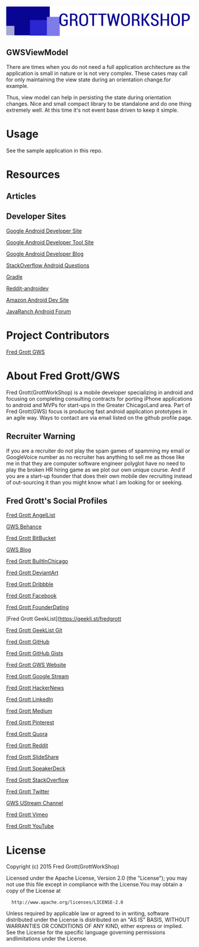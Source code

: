 ![Gws Logo](art/gws_logo_longform_final.png)

GWSViewModel
---

There are times when you do not need a full application architecture as the application is small in
nature or is not very complex. These cases may call for only maintaining the view state during an
orientation change.for example.

Thus, view model can help in persisting the state during orientation changes. Nice and small compact
library to be standalone and do one thing extremely well. At this time it's not event base driven to keep
it simple.

# Usage

See the sample application in this repo.

# Resources
## Articles


## Developer Sites

[Google Android Developer Site](http://developer.android.com)

[Google Android Developer Tool Site](http://tools.android.com)

[Google Android Developer Blog](http://android-developers.blogspot.com/)


[StackOverflow Android Questions](http://stackoverflow.com/questions/tagged/android)

[Gradle](http://gradle.org)

[Reddit-androidev](http://reddit.com/r/androdev/)

[Amazon Android Dev Site](https://developer.amazon.com/public)

[JavaRanch Android Forum](http://www.coderanch.com/forums/f-93/Android)

# Project Contributors

[Fred Grott GWS](http://shareme.github.io/FredGrott)



# About Fred Grott/GWS

Fred Grott(GrottWorkShop) is a mobile developer specializing in android and focusing
on completing consulting contracts for porting iPhone applications to android and
MVPs for start-ups in the Greater ChicagoLand area. Part of Fred Grott(GWS) focus is
producing fast android application prototypes in an agile way. Ways to contact are
via email listed on the github profile page.

## Recruiter Warning

If you are a recruiter do not play the spam games of spamming my email or GoogleVoice number as
no recruiter has anything to sell me as those like me in that they are computer software
engineer polyglot have no need to play the broken HR hiring game as we plot our own unique course.
And if you are a start-up founder that does their own mobile dev recruiting instead of out-sourcing
it than you might know what I am looking for or seeking.

## Fred Grott's Social Profiles

[Fred Grott AngelList](https://angel.co/fred-grott)

[GWS Behance](https://www.behance.net/gwsfredgrott)

[Fred Grott BitBucket](https://bitbucket.org/fredgrott)

[GWS Blog](http://grottworkshop.blogspot.com)

[Fred Grott BuiltInChicago](http://www.builtinchicago.org/member/fred-grott)

[Fred Grott DeviantArt](http://shareme.deviantart.com)

[Fred Grott Dribbble](https://dribbble.com/FredGrott)

[Fred Grott Facebook](http://www.facebook.com/fredgrott)

[Fred Grott FounderDating](http://members.founderdating.com/profile/6572)

[Fred Grott GeekList](https://geekli.st/fredgrott

[Fred Grott GeekList Git](https://git/geekli.st/u/fredgrott)

[Fred Grott GitHub](https://github.com/shareme)

[Fred Grott GitHub Gists](https://gist.github.com/shareme)

[Fred Grott GWS Website](http://shareme.github.io/FredGrott/)

[Fred Grott Google Stream](https://plus.google.com/u/0/+FredGrott/about)

[Fred Grott HackerNews](https://news.ycombinator.com/user?id=fredgrott)

[Fred Grott LinkedIn](http://www.linkedin.com/in/shareme/en)

[Fred Grott Medium](https://medium.com/@fredgrott)

[Fred Grott Pinterest](http://www.pinterest.com/fredgrott/)

[Fred Grott Quora](http://www.quora.com/Fred-Grott)

[Fred Grott Reddit](http://www.reddit.com./user/fredgrott/)

[Fred Grott SlideShare](http://www.slideshare.net/shareme)

[Fred Grott SpeakerDeck](https://speakerdeck.com/fredgrott)

[Fred Grott StackOverflow](http://stackoverflow.com/users/237740/fred-grott)

[Fred Grott Twitter](https://twitter.com/fredgrott)

[GWS UStream Channel](https://www.ustream.tv/manage-show/12940149)

[Fred Grott Vimeo](https://vimeo.com/user411149)

[Fred Grott YouTube](https://www.youtube.com/c/FredGrott?gvnc=1)



# License
Copyright (c) 2015 Fred Grott(GrottWorkShop)

Licensed under the Apache License, Version 2.0 (the "License"); you may not use this file except
in compliance with the License.You may obtain a copy of the License at

      http://www.apache.org/licenses/LICENSE-2.0

Unless required by applicable law or agreed to in writing, software distributed under the License
is distributed on an "AS IS" BASIS, WITHOUT WARRANTIES OR CONDITIONS OF ANY KIND, either express or implied.
See the License for the specific language governing permissions andlimitations under the License.